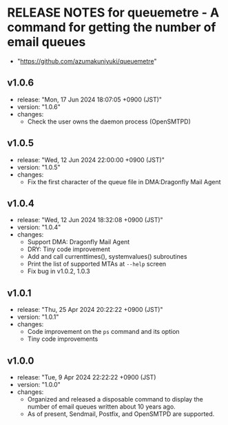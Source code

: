 RELEASE NOTES for queuemetre - A command for getting the number of email queues
===================================================================================================
- "https://github.com/azumakuniyuki/queuemetre"

v1.0.6
---------------------------------------------------------------------------------------------------
- release: "Mon, 17 Jun 2024 18:07:05 +0900 (JST)"
- version: "1.0.6"
- changes:
  - Check the user owns the daemon process (OpenSMTPD)

v1.0.5
---------------------------------------------------------------------------------------------------
- release: "Wed, 12 Jun 2024 22:00:00 +0900 (JST)"
- version: "1.0.5"
- changes:
  - Fix the first character of the queue file in DMA:Dragonfly Mail Agent

v1.0.4
---------------------------------------------------------------------------------------------------
- release: "Wed, 12 Jun 2024 18:32:08 +0900 (JST)"
- version: "1.0.4"
- changes:
  - Support DMA: Dragonfly Mail Agent
  - DRY: Tiny code improvement
  - Add and call currenttimes(), systemvalues() subroutines
  - Print the list of supported MTAs at `--help` screen
  - Fix bug in v1.0.2, 1.0.3

v1.0.1
---------------------------------------------------------------------------------------------------
- release: "Thu, 25 Apr 2024 20:22:22 +0900 (JST)"
- version: "1.0.1"
- changes:
  - Code improvement on the `ps` command and its option
  - Tiny code improvements

v1.0.0
---------------------------------------------------------------------------------------------------
- release: "Tue,  9 Apr 2024 22:22:22 +0900 (JST)
- version: "1.0.0"
- changes:
  - Organized and released a disposable command to display the number of email queues written about
    10 years ago.
  - As of present, Sendmail, Postfix, and OpenSMTPD are supported.

